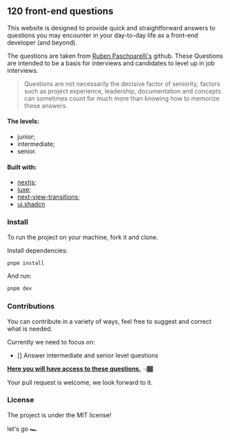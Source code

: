 ## 120 front-end questions

This website is designed to provide quick and straightforward answers to questions you may encounter in your day-to-day life as a front-end developer (and beyond). 

The questions are taken from <a href="https://github.com/rubenmarcus/" target="blank">Ruben Paschoarelli's</a> github. These Questions are intended to be a basis for interviews and candidates to level up in job interviews.

> Questions are not necessarily the decisive factor of seniority, factors such as project experience, leadership, documentation and concepts can sometimes count for much more than knowing how to memorize these answers.

#### The levels: 

- junior;
- intermediate;
- senior.

#### Built with:

- <a href="https://nextjs.org/" target="blank">nextjs</a>;
- <a href="https://luxe.guhrodrigues.com/" target="blank">luxe</a>;
- <a href="https://github.com/shuding/next-view-transitions" target="blank">next-view-transitions</a>;
- <a href="https://ui.shadcn.com/" target="blank">ui.shadcn</a>

### Install

To run the project on your machine, fork it and clone.

Install dependencies:

```bash
pnpm install
```

And run:

```bash
pnpm dev
```

### Contributions

You can contribute in a variety of ways, feel free to suggest and correct what is needed.

Currently we need to focus on:

- [] Answer intermediate and senior level questions

**<a href="https://github.com/rubenmarcus/120-perguntas-frontend" target="blank">Here you will have access to these questions.</a>** 👈🏾

Your pull request is welcome, we look forward to it.

### License

The project is under the MIT license!

let's go 🏎